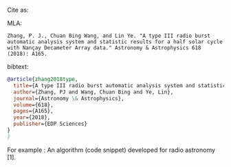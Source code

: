 Cite as:


MLA:

```
Zhang, P. J., Chuan Bing Wang, and Lin Ye. "A type III radio burst automatic analysis system and statistic results for a half solar cycle with Nançay Decameter Array data." Astronomy & Astrophysics 618 (2018): A165.
```

bibtext:

```bib
@article{zhang2018type,
  title={A type III radio burst automatic analysis system and statistic results for a half solar cycle with Nan{\c{c}}ay Decameter Array data},
  author={Zhang, PJ and Wang, Chuan Bing and Ye, Lin},
  journal={Astronomy \& Astrophysics},
  volume={618},
  pages={A165},
  year={2018},
  publisher={EDP Sciences}
}
}
```

For example : An algorithm (code snippet) developed for radio astronomy [1].